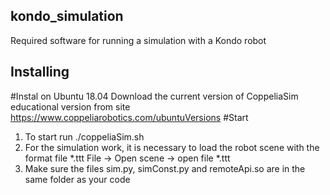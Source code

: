 ## kondo_simulation
 Required software for running a simulation with a Kondo robot
## Installing 
#Instal on Ubuntu 18.04
 Download the current version of CoppeliaSim educational version from site https://www.coppeliarobotics.com/ubuntuVersions
#Start 
1) To start run ./coppeliaSim.sh 
2) For the simulation work, it is necessary to load the robot scene with the format file *.ttt
File -> Open scene -> open file *.ttt
3) Мake sure the files sim.py, simConst.py and remoteApi.so are in the same folder as your code
 
